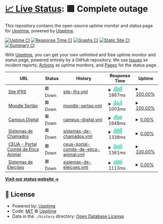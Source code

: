 # [📈 Live Status](https://upptime.github.io/upptime): <!--live status--> **🟥 Complete outage**

This repository contains the open-source uptime monitor and status page for [Upptime](https://upptime.js.org), powered by [Upptime](https://github.com/upptime/upptime).

[![Uptime CI](https://github.com/koj-co/upptime/workflows/Uptime%20CI/badge.svg)](https://github.com/koj-co/upptime/actions?query=workflow%3A%22Uptime+CI%22)
[![Response Time CI](https://github.com/koj-co/upptime/workflows/Response%20Time%20CI/badge.svg)](https://github.com/koj-co/upptime/actions?query=workflow%3A%22Response+Time+CI%22)
[![Graphs CI](https://github.com/koj-co/upptime/workflows/Graphs%20CI/badge.svg)](https://github.com/koj-co/upptime/actions?query=workflow%3A%22Graphs+CI%22)
[![Static Site CI](https://github.com/koj-co/upptime/workflows/Static%20Site%20CI/badge.svg)](https://github.com/koj-co/upptime/actions?query=workflow%3A%22Static+Site+CI%22)
[![Summary CI](https://github.com/koj-co/upptime/workflows/Summary%20CI/badge.svg)](https://github.com/koj-co/upptime/actions?query=workflow%3A%22Summary+CI%22)

With [Upptime](https://upptime.js.org), you can get your own unlimited and free uptime monitor and status page, powered entirely by a GitHub repository. We use [Issues](https://github.com/upptime/upptime/issues) as incident reports, [Actions](https://github.com/upptime/upptime/actions) as uptime monitors, and [Pages](https://upptime.github.io/upptime) for the status page.

<!--start: status pages-->
<!-- This summary is generated by Upptime (https://github.com/upptime/upptime) -->
<!-- Do not edit this manually, your changes will be overwritten -->
<!-- prettier-ignore -->
| URL | Status | History | Response Time | Uptime |
| --- | ------ | ------- | ------------- | ------ |
| <img alt="" src="https://favicons.githubusercontent.com/ifrs.edu.br" height="13"> [Site IFRS](https://ifrs.edu.br/sertao) | 🟥 Down | [site-ifrs.yml](https://github.com/ifrs-sertao/status/commits/HEAD/history/site-ifrs.yml) | <details><summary><img alt="Response time graph" src="./graphs/site-ifrs/response-time-week.png" height="20"> 1867ms</summary><br><a href="https://ifrs-sertao.github.io/status/history/site-ifrs"><img alt="Response time 1852" src="https://img.shields.io/endpoint?url=https%3A%2F%2Fraw.githubusercontent.com%2Fifrs-sertao%2Fstatus%2FHEAD%2Fapi%2Fsite-ifrs%2Fresponse-time.json"></a><br><a href="https://ifrs-sertao.github.io/status/history/site-ifrs"><img alt="24-hour response time 2287" src="https://img.shields.io/endpoint?url=https%3A%2F%2Fraw.githubusercontent.com%2Fifrs-sertao%2Fstatus%2FHEAD%2Fapi%2Fsite-ifrs%2Fresponse-time-day.json"></a><br><a href="https://ifrs-sertao.github.io/status/history/site-ifrs"><img alt="7-day response time 1867" src="https://img.shields.io/endpoint?url=https%3A%2F%2Fraw.githubusercontent.com%2Fifrs-sertao%2Fstatus%2FHEAD%2Fapi%2Fsite-ifrs%2Fresponse-time-week.json"></a><br><a href="https://ifrs-sertao.github.io/status/history/site-ifrs"><img alt="30-day response time 1747" src="https://img.shields.io/endpoint?url=https%3A%2F%2Fraw.githubusercontent.com%2Fifrs-sertao%2Fstatus%2FHEAD%2Fapi%2Fsite-ifrs%2Fresponse-time-month.json"></a><br><a href="https://ifrs-sertao.github.io/status/history/site-ifrs"><img alt="1-year response time 1852" src="https://img.shields.io/endpoint?url=https%3A%2F%2Fraw.githubusercontent.com%2Fifrs-sertao%2Fstatus%2FHEAD%2Fapi%2Fsite-ifrs%2Fresponse-time-year.json"></a></details> | <details><summary><a href="https://ifrs-sertao.github.io/status/history/site-ifrs">100.00%</a></summary><a href="https://ifrs-sertao.github.io/status/history/site-ifrs"><img alt="All-time uptime 99.89%" src="https://img.shields.io/endpoint?url=https%3A%2F%2Fraw.githubusercontent.com%2Fifrs-sertao%2Fstatus%2FHEAD%2Fapi%2Fsite-ifrs%2Fuptime.json"></a><br><a href="https://ifrs-sertao.github.io/status/history/site-ifrs"><img alt="24-hour uptime 100.00%" src="https://img.shields.io/endpoint?url=https%3A%2F%2Fraw.githubusercontent.com%2Fifrs-sertao%2Fstatus%2FHEAD%2Fapi%2Fsite-ifrs%2Fuptime-day.json"></a><br><a href="https://ifrs-sertao.github.io/status/history/site-ifrs"><img alt="7-day uptime 100.00%" src="https://img.shields.io/endpoint?url=https%3A%2F%2Fraw.githubusercontent.com%2Fifrs-sertao%2Fstatus%2FHEAD%2Fapi%2Fsite-ifrs%2Fuptime-week.json"></a><br><a href="https://ifrs-sertao.github.io/status/history/site-ifrs"><img alt="30-day uptime 99.94%" src="https://img.shields.io/endpoint?url=https%3A%2F%2Fraw.githubusercontent.com%2Fifrs-sertao%2Fstatus%2FHEAD%2Fapi%2Fsite-ifrs%2Fuptime-month.json"></a><br><a href="https://ifrs-sertao.github.io/status/history/site-ifrs"><img alt="1-year uptime 99.89%" src="https://img.shields.io/endpoint?url=https%3A%2F%2Fraw.githubusercontent.com%2Fifrs-sertao%2Fstatus%2FHEAD%2Fapi%2Fsite-ifrs%2Fuptime-year.json"></a></details>
| <img alt="" src="https://favicons.githubusercontent.com/moodle.sertao.ifrs.edu.br" height="13"> [Moodle Sertão](https://moodle.sertao.ifrs.edu.br) | 🟥 Down | [moodle-sertao.yml](https://github.com/ifrs-sertao/status/commits/HEAD/history/moodle-sertao.yml) | <details><summary><img alt="Response time graph" src="./graphs/moodle-sertao/response-time-week.png" height="20"> 1003ms</summary><br><a href="https://ifrs-sertao.github.io/status/history/moodle-sertao"><img alt="Response time 787" src="https://img.shields.io/endpoint?url=https%3A%2F%2Fraw.githubusercontent.com%2Fifrs-sertao%2Fstatus%2FHEAD%2Fapi%2Fmoodle-sertao%2Fresponse-time.json"></a><br><a href="https://ifrs-sertao.github.io/status/history/moodle-sertao"><img alt="24-hour response time 1041" src="https://img.shields.io/endpoint?url=https%3A%2F%2Fraw.githubusercontent.com%2Fifrs-sertao%2Fstatus%2FHEAD%2Fapi%2Fmoodle-sertao%2Fresponse-time-day.json"></a><br><a href="https://ifrs-sertao.github.io/status/history/moodle-sertao"><img alt="7-day response time 1003" src="https://img.shields.io/endpoint?url=https%3A%2F%2Fraw.githubusercontent.com%2Fifrs-sertao%2Fstatus%2FHEAD%2Fapi%2Fmoodle-sertao%2Fresponse-time-week.json"></a><br><a href="https://ifrs-sertao.github.io/status/history/moodle-sertao"><img alt="30-day response time 839" src="https://img.shields.io/endpoint?url=https%3A%2F%2Fraw.githubusercontent.com%2Fifrs-sertao%2Fstatus%2FHEAD%2Fapi%2Fmoodle-sertao%2Fresponse-time-month.json"></a><br><a href="https://ifrs-sertao.github.io/status/history/moodle-sertao"><img alt="1-year response time 787" src="https://img.shields.io/endpoint?url=https%3A%2F%2Fraw.githubusercontent.com%2Fifrs-sertao%2Fstatus%2FHEAD%2Fapi%2Fmoodle-sertao%2Fresponse-time-year.json"></a></details> | <details><summary><a href="https://ifrs-sertao.github.io/status/history/moodle-sertao">100.00%</a></summary><a href="https://ifrs-sertao.github.io/status/history/moodle-sertao"><img alt="All-time uptime 92.83%" src="https://img.shields.io/endpoint?url=https%3A%2F%2Fraw.githubusercontent.com%2Fifrs-sertao%2Fstatus%2FHEAD%2Fapi%2Fmoodle-sertao%2Fuptime.json"></a><br><a href="https://ifrs-sertao.github.io/status/history/moodle-sertao"><img alt="24-hour uptime 100.00%" src="https://img.shields.io/endpoint?url=https%3A%2F%2Fraw.githubusercontent.com%2Fifrs-sertao%2Fstatus%2FHEAD%2Fapi%2Fmoodle-sertao%2Fuptime-day.json"></a><br><a href="https://ifrs-sertao.github.io/status/history/moodle-sertao"><img alt="7-day uptime 100.00%" src="https://img.shields.io/endpoint?url=https%3A%2F%2Fraw.githubusercontent.com%2Fifrs-sertao%2Fstatus%2FHEAD%2Fapi%2Fmoodle-sertao%2Fuptime-week.json"></a><br><a href="https://ifrs-sertao.github.io/status/history/moodle-sertao"><img alt="30-day uptime 99.94%" src="https://img.shields.io/endpoint?url=https%3A%2F%2Fraw.githubusercontent.com%2Fifrs-sertao%2Fstatus%2FHEAD%2Fapi%2Fmoodle-sertao%2Fuptime-month.json"></a><br><a href="https://ifrs-sertao.github.io/status/history/moodle-sertao"><img alt="1-year uptime 92.83%" src="https://img.shields.io/endpoint?url=https%3A%2F%2Fraw.githubusercontent.com%2Fifrs-sertao%2Fstatus%2FHEAD%2Fapi%2Fmoodle-sertao%2Fuptime-year.json"></a></details>
| <img alt="" src="https://favicons.githubusercontent.com/campusdigital.sertao.ifrs.edu.br" height="13"> [Campus Digital](https://campusdigital.sertao.ifrs.edu.br) | 🟥 Down | [campus-digital.yml](https://github.com/ifrs-sertao/status/commits/HEAD/history/campus-digital.yml) | <details><summary><img alt="Response time graph" src="./graphs/campus-digital/response-time-week.png" height="20"> 1648ms</summary><br><a href="https://ifrs-sertao.github.io/status/history/campus-digital"><img alt="Response time 1872" src="https://img.shields.io/endpoint?url=https%3A%2F%2Fraw.githubusercontent.com%2Fifrs-sertao%2Fstatus%2FHEAD%2Fapi%2Fcampus-digital%2Fresponse-time.json"></a><br><a href="https://ifrs-sertao.github.io/status/history/campus-digital"><img alt="24-hour response time 1765" src="https://img.shields.io/endpoint?url=https%3A%2F%2Fraw.githubusercontent.com%2Fifrs-sertao%2Fstatus%2FHEAD%2Fapi%2Fcampus-digital%2Fresponse-time-day.json"></a><br><a href="https://ifrs-sertao.github.io/status/history/campus-digital"><img alt="7-day response time 1648" src="https://img.shields.io/endpoint?url=https%3A%2F%2Fraw.githubusercontent.com%2Fifrs-sertao%2Fstatus%2FHEAD%2Fapi%2Fcampus-digital%2Fresponse-time-week.json"></a><br><a href="https://ifrs-sertao.github.io/status/history/campus-digital"><img alt="30-day response time 2313" src="https://img.shields.io/endpoint?url=https%3A%2F%2Fraw.githubusercontent.com%2Fifrs-sertao%2Fstatus%2FHEAD%2Fapi%2Fcampus-digital%2Fresponse-time-month.json"></a><br><a href="https://ifrs-sertao.github.io/status/history/campus-digital"><img alt="1-year response time 1872" src="https://img.shields.io/endpoint?url=https%3A%2F%2Fraw.githubusercontent.com%2Fifrs-sertao%2Fstatus%2FHEAD%2Fapi%2Fcampus-digital%2Fresponse-time-year.json"></a></details> | <details><summary><a href="https://ifrs-sertao.github.io/status/history/campus-digital">0.00%</a></summary><a href="https://ifrs-sertao.github.io/status/history/campus-digital"><img alt="All-time uptime 73.00%" src="https://img.shields.io/endpoint?url=https%3A%2F%2Fraw.githubusercontent.com%2Fifrs-sertao%2Fstatus%2FHEAD%2Fapi%2Fcampus-digital%2Fuptime.json"></a><br><a href="https://ifrs-sertao.github.io/status/history/campus-digital"><img alt="24-hour uptime 0.00%" src="https://img.shields.io/endpoint?url=https%3A%2F%2Fraw.githubusercontent.com%2Fifrs-sertao%2Fstatus%2FHEAD%2Fapi%2Fcampus-digital%2Fuptime-day.json"></a><br><a href="https://ifrs-sertao.github.io/status/history/campus-digital"><img alt="7-day uptime 0.00%" src="https://img.shields.io/endpoint?url=https%3A%2F%2Fraw.githubusercontent.com%2Fifrs-sertao%2Fstatus%2FHEAD%2Fapi%2Fcampus-digital%2Fuptime-week.json"></a><br><a href="https://ifrs-sertao.github.io/status/history/campus-digital"><img alt="30-day uptime 25.97%" src="https://img.shields.io/endpoint?url=https%3A%2F%2Fraw.githubusercontent.com%2Fifrs-sertao%2Fstatus%2FHEAD%2Fapi%2Fcampus-digital%2Fuptime-month.json"></a><br><a href="https://ifrs-sertao.github.io/status/history/campus-digital"><img alt="1-year uptime 73.00%" src="https://img.shields.io/endpoint?url=https%3A%2F%2Fraw.githubusercontent.com%2Fifrs-sertao%2Fstatus%2FHEAD%2Fapi%2Fcampus-digital%2Fuptime-year.json"></a></details>
| <img alt="" src="https://favicons.githubusercontent.com/suporte.sertao.ifrs.edu.br" height="13"> [Sistemas de Chamados](https://suporte.sertao.ifrs.edu.br) | 🟥 Down | [sistemas-de-chamados.yml](https://github.com/ifrs-sertao/status/commits/HEAD/history/sistemas-de-chamados.yml) | <details><summary><img alt="Response time graph" src="./graphs/sistemas-de-chamados/response-time-week.png" height="20"> 1338ms</summary><br><a href="https://ifrs-sertao.github.io/status/history/sistemas-de-chamados"><img alt="Response time 1299" src="https://img.shields.io/endpoint?url=https%3A%2F%2Fraw.githubusercontent.com%2Fifrs-sertao%2Fstatus%2FHEAD%2Fapi%2Fsistemas-de-chamados%2Fresponse-time.json"></a><br><a href="https://ifrs-sertao.github.io/status/history/sistemas-de-chamados"><img alt="24-hour response time 1563" src="https://img.shields.io/endpoint?url=https%3A%2F%2Fraw.githubusercontent.com%2Fifrs-sertao%2Fstatus%2FHEAD%2Fapi%2Fsistemas-de-chamados%2Fresponse-time-day.json"></a><br><a href="https://ifrs-sertao.github.io/status/history/sistemas-de-chamados"><img alt="7-day response time 1338" src="https://img.shields.io/endpoint?url=https%3A%2F%2Fraw.githubusercontent.com%2Fifrs-sertao%2Fstatus%2FHEAD%2Fapi%2Fsistemas-de-chamados%2Fresponse-time-week.json"></a><br><a href="https://ifrs-sertao.github.io/status/history/sistemas-de-chamados"><img alt="30-day response time 1279" src="https://img.shields.io/endpoint?url=https%3A%2F%2Fraw.githubusercontent.com%2Fifrs-sertao%2Fstatus%2FHEAD%2Fapi%2Fsistemas-de-chamados%2Fresponse-time-month.json"></a><br><a href="https://ifrs-sertao.github.io/status/history/sistemas-de-chamados"><img alt="1-year response time 1299" src="https://img.shields.io/endpoint?url=https%3A%2F%2Fraw.githubusercontent.com%2Fifrs-sertao%2Fstatus%2FHEAD%2Fapi%2Fsistemas-de-chamados%2Fresponse-time-year.json"></a></details> | <details><summary><a href="https://ifrs-sertao.github.io/status/history/sistemas-de-chamados">0.00%</a></summary><a href="https://ifrs-sertao.github.io/status/history/sistemas-de-chamados"><img alt="All-time uptime 61.74%" src="https://img.shields.io/endpoint?url=https%3A%2F%2Fraw.githubusercontent.com%2Fifrs-sertao%2Fstatus%2FHEAD%2Fapi%2Fsistemas-de-chamados%2Fuptime.json"></a><br><a href="https://ifrs-sertao.github.io/status/history/sistemas-de-chamados"><img alt="24-hour uptime 0.00%" src="https://img.shields.io/endpoint?url=https%3A%2F%2Fraw.githubusercontent.com%2Fifrs-sertao%2Fstatus%2FHEAD%2Fapi%2Fsistemas-de-chamados%2Fuptime-day.json"></a><br><a href="https://ifrs-sertao.github.io/status/history/sistemas-de-chamados"><img alt="7-day uptime 0.00%" src="https://img.shields.io/endpoint?url=https%3A%2F%2Fraw.githubusercontent.com%2Fifrs-sertao%2Fstatus%2FHEAD%2Fapi%2Fsistemas-de-chamados%2Fuptime-week.json"></a><br><a href="https://ifrs-sertao.github.io/status/history/sistemas-de-chamados"><img alt="30-day uptime 26.00%" src="https://img.shields.io/endpoint?url=https%3A%2F%2Fraw.githubusercontent.com%2Fifrs-sertao%2Fstatus%2FHEAD%2Fapi%2Fsistemas-de-chamados%2Fuptime-month.json"></a><br><a href="https://ifrs-sertao.github.io/status/history/sistemas-de-chamados"><img alt="1-year uptime 61.74%" src="https://img.shields.io/endpoint?url=https%3A%2F%2Fraw.githubusercontent.com%2Fifrs-sertao%2Fstatus%2FHEAD%2Fapi%2Fsistemas-de-chamados%2Fuptime-year.json"></a></details>
| <img alt="" src="https://favicons.githubusercontent.com/ceua.sertao.ifrs.edu.br" height="13"> [CEUA - Portal Comitê de Ética Animal](http://ceua.sertao.ifrs.edu.br) | 🟥 Down | [ceua-portal-comite-de-etica-animal.yml](https://github.com/ifrs-sertao/status/commits/HEAD/history/ceua-portal-comite-de-etica-animal.yml) | <details><summary><img alt="Response time graph" src="./graphs/ceua-portal-comite-de-etica-animal/response-time-week.png" height="20"> 1361ms</summary><br><a href="https://ifrs-sertao.github.io/status/history/ceua-portal-comite-de-etica-animal"><img alt="Response time 1962" src="https://img.shields.io/endpoint?url=https%3A%2F%2Fraw.githubusercontent.com%2Fifrs-sertao%2Fstatus%2FHEAD%2Fapi%2Fceua-portal-comite-de-etica-animal%2Fresponse-time.json"></a><br><a href="https://ifrs-sertao.github.io/status/history/ceua-portal-comite-de-etica-animal"><img alt="24-hour response time 1702" src="https://img.shields.io/endpoint?url=https%3A%2F%2Fraw.githubusercontent.com%2Fifrs-sertao%2Fstatus%2FHEAD%2Fapi%2Fceua-portal-comite-de-etica-animal%2Fresponse-time-day.json"></a><br><a href="https://ifrs-sertao.github.io/status/history/ceua-portal-comite-de-etica-animal"><img alt="7-day response time 1361" src="https://img.shields.io/endpoint?url=https%3A%2F%2Fraw.githubusercontent.com%2Fifrs-sertao%2Fstatus%2FHEAD%2Fapi%2Fceua-portal-comite-de-etica-animal%2Fresponse-time-week.json"></a><br><a href="https://ifrs-sertao.github.io/status/history/ceua-portal-comite-de-etica-animal"><img alt="30-day response time 2585" src="https://img.shields.io/endpoint?url=https%3A%2F%2Fraw.githubusercontent.com%2Fifrs-sertao%2Fstatus%2FHEAD%2Fapi%2Fceua-portal-comite-de-etica-animal%2Fresponse-time-month.json"></a><br><a href="https://ifrs-sertao.github.io/status/history/ceua-portal-comite-de-etica-animal"><img alt="1-year response time 1962" src="https://img.shields.io/endpoint?url=https%3A%2F%2Fraw.githubusercontent.com%2Fifrs-sertao%2Fstatus%2FHEAD%2Fapi%2Fceua-portal-comite-de-etica-animal%2Fresponse-time-year.json"></a></details> | <details><summary><a href="https://ifrs-sertao.github.io/status/history/ceua-portal-comite-de-etica-animal">100.00%</a></summary><a href="https://ifrs-sertao.github.io/status/history/ceua-portal-comite-de-etica-animal"><img alt="All-time uptime 99.30%" src="https://img.shields.io/endpoint?url=https%3A%2F%2Fraw.githubusercontent.com%2Fifrs-sertao%2Fstatus%2FHEAD%2Fapi%2Fceua-portal-comite-de-etica-animal%2Fuptime.json"></a><br><a href="https://ifrs-sertao.github.io/status/history/ceua-portal-comite-de-etica-animal"><img alt="24-hour uptime 100.00%" src="https://img.shields.io/endpoint?url=https%3A%2F%2Fraw.githubusercontent.com%2Fifrs-sertao%2Fstatus%2FHEAD%2Fapi%2Fceua-portal-comite-de-etica-animal%2Fuptime-day.json"></a><br><a href="https://ifrs-sertao.github.io/status/history/ceua-portal-comite-de-etica-animal"><img alt="7-day uptime 100.00%" src="https://img.shields.io/endpoint?url=https%3A%2F%2Fraw.githubusercontent.com%2Fifrs-sertao%2Fstatus%2FHEAD%2Fapi%2Fceua-portal-comite-de-etica-animal%2Fuptime-week.json"></a><br><a href="https://ifrs-sertao.github.io/status/history/ceua-portal-comite-de-etica-animal"><img alt="30-day uptime 99.03%" src="https://img.shields.io/endpoint?url=https%3A%2F%2Fraw.githubusercontent.com%2Fifrs-sertao%2Fstatus%2FHEAD%2Fapi%2Fceua-portal-comite-de-etica-animal%2Fuptime-month.json"></a><br><a href="https://ifrs-sertao.github.io/status/history/ceua-portal-comite-de-etica-animal"><img alt="1-year uptime 99.30%" src="https://img.shields.io/endpoint?url=https%3A%2F%2Fraw.githubusercontent.com%2Fifrs-sertao%2Fstatus%2FHEAD%2Fapi%2Fceua-portal-comite-de-etica-animal%2Fuptime-year.json"></a></details>
| <img alt="" src="https://favicons.githubusercontent.com/voto.sertao.ifrs.edu.br" height="13"> [Sistemas de Eleições](https://voto.sertao.ifrs.edu.br) | 🟥 Down | [sistemas-de-eleicoes.yml](https://github.com/ifrs-sertao/status/commits/HEAD/history/sistemas-de-eleicoes.yml) | <details><summary><img alt="Response time graph" src="./graphs/sistemas-de-eleicoes/response-time-week.png" height="20"> 1113ms</summary><br><a href="https://ifrs-sertao.github.io/status/history/sistemas-de-eleicoes"><img alt="Response time 983" src="https://img.shields.io/endpoint?url=https%3A%2F%2Fraw.githubusercontent.com%2Fifrs-sertao%2Fstatus%2FHEAD%2Fapi%2Fsistemas-de-eleicoes%2Fresponse-time.json"></a><br><a href="https://ifrs-sertao.github.io/status/history/sistemas-de-eleicoes"><img alt="24-hour response time 1491" src="https://img.shields.io/endpoint?url=https%3A%2F%2Fraw.githubusercontent.com%2Fifrs-sertao%2Fstatus%2FHEAD%2Fapi%2Fsistemas-de-eleicoes%2Fresponse-time-day.json"></a><br><a href="https://ifrs-sertao.github.io/status/history/sistemas-de-eleicoes"><img alt="7-day response time 1113" src="https://img.shields.io/endpoint?url=https%3A%2F%2Fraw.githubusercontent.com%2Fifrs-sertao%2Fstatus%2FHEAD%2Fapi%2Fsistemas-de-eleicoes%2Fresponse-time-week.json"></a><br><a href="https://ifrs-sertao.github.io/status/history/sistemas-de-eleicoes"><img alt="30-day response time 983" src="https://img.shields.io/endpoint?url=https%3A%2F%2Fraw.githubusercontent.com%2Fifrs-sertao%2Fstatus%2FHEAD%2Fapi%2Fsistemas-de-eleicoes%2Fresponse-time-month.json"></a><br><a href="https://ifrs-sertao.github.io/status/history/sistemas-de-eleicoes"><img alt="1-year response time 983" src="https://img.shields.io/endpoint?url=https%3A%2F%2Fraw.githubusercontent.com%2Fifrs-sertao%2Fstatus%2FHEAD%2Fapi%2Fsistemas-de-eleicoes%2Fresponse-time-year.json"></a></details> | <details><summary><a href="https://ifrs-sertao.github.io/status/history/sistemas-de-eleicoes">0.00%</a></summary><a href="https://ifrs-sertao.github.io/status/history/sistemas-de-eleicoes"><img alt="All-time uptime 0.00%" src="https://img.shields.io/endpoint?url=https%3A%2F%2Fraw.githubusercontent.com%2Fifrs-sertao%2Fstatus%2FHEAD%2Fapi%2Fsistemas-de-eleicoes%2Fuptime.json"></a><br><a href="https://ifrs-sertao.github.io/status/history/sistemas-de-eleicoes"><img alt="24-hour uptime 0.00%" src="https://img.shields.io/endpoint?url=https%3A%2F%2Fraw.githubusercontent.com%2Fifrs-sertao%2Fstatus%2FHEAD%2Fapi%2Fsistemas-de-eleicoes%2Fuptime-day.json"></a><br><a href="https://ifrs-sertao.github.io/status/history/sistemas-de-eleicoes"><img alt="7-day uptime 0.00%" src="https://img.shields.io/endpoint?url=https%3A%2F%2Fraw.githubusercontent.com%2Fifrs-sertao%2Fstatus%2FHEAD%2Fapi%2Fsistemas-de-eleicoes%2Fuptime-week.json"></a><br><a href="https://ifrs-sertao.github.io/status/history/sistemas-de-eleicoes"><img alt="30-day uptime 0.00%" src="https://img.shields.io/endpoint?url=https%3A%2F%2Fraw.githubusercontent.com%2Fifrs-sertao%2Fstatus%2FHEAD%2Fapi%2Fsistemas-de-eleicoes%2Fuptime-month.json"></a><br><a href="https://ifrs-sertao.github.io/status/history/sistemas-de-eleicoes"><img alt="1-year uptime 0.00%" src="https://img.shields.io/endpoint?url=https%3A%2F%2Fraw.githubusercontent.com%2Fifrs-sertao%2Fstatus%2FHEAD%2Fapi%2Fsistemas-de-eleicoes%2Fuptime-year.json"></a></details>

<!--end: status pages-->

[**Visit our status website →**](https://upptime.github.io/upptime)

## 📄 License

- Powered by: [Upptime](https://github.com/upptime/upptime)
- Code: [MIT](./LICENSE) © [Upptime](https://upptime.js.org)
- Data in the `./history` directory: [Open Database License](https://opendatacommons.org/licenses/odbl/1-0/)
